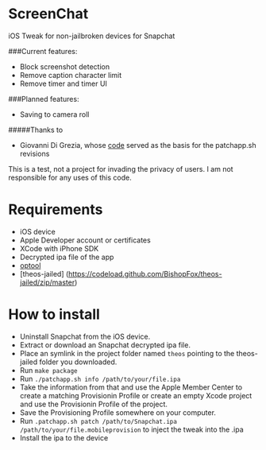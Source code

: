 # ScreenChat

iOS Tweak for non-jailbroken devices for Snapchat

###Current features:
* Block screenshot detection
* Remove caption character limit
* Remove timer and timer UI

###Planned features:
* Saving to camera roll

#####Thanks to
* Giovanni Di Grezia, whose [code](http://www.xgiovio.com/blog-photos-videos-other/blog/resign-your-ios-ipa-frameworks-and-plugins-included/) served as the basis for the patchapp.sh revisions


This is a test, not a project for invading the privacy of users. I am not responsible for any uses of this code.

Requirements
============
* iOS device
* Apple Developer account or certificates
* XCode with iPhone SDK
* Decrypted ipa file of the app
* [optool](https://github.com/alexzielenski/optool/files/91118/optool.zip)
* [theos-jailed] (https://codeload.github.com/BishopFox/theos-jailed/zip/master)

How to install
============
* Uninstall Snapchat from the iOS device.
* Extract or download an Snapchat decrypted ipa file.
* Place an symlink in the project folder named `theos` pointing to the theos-jailed folder you downloaded.
* Run `make package`
* Run `./patchapp.sh info /path/to/your/file.ipa`
* Take the information from that and use the Apple Member Center to create a matching Provisionin Profile or create an empty Xcode project and use the Provisionin Profile of the project.
* Save the Provisioning Profile somewhere on your computer.
* Run `.patchapp.sh patch /path/to/Snapchat.ipa /path/to/your/file.mobileprovision` to inject the tweak into the .ipa
* Install the ipa to the device
